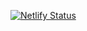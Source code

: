 [![Netlify Status](https://api.netlify.com/api/v1/badges/18a0c127-210a-4bda-aa3f-f8958931c06f/deploy-status)](https://app.netlify.com/sites/clever-wozniak-d2daf1/deploys)